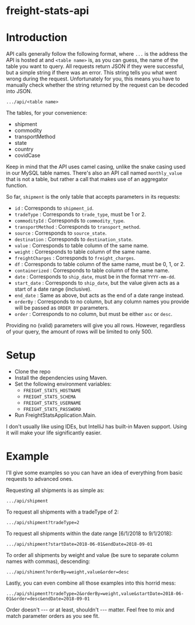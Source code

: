 # freight-stats-api

# Introduction

API calls generally follow the following format, where `...` is the address the API is hosted at and `<table name>` is,
as you can guess, the name of the table you want to query. All requests return JSON if they were successful, but a
simple string if there was an error. This string tells you what went wrong during the request. Unfortunately for you,
this means you have to manually check whether the string returned by the request can be decoded into JSON.
```
.../api/<table name>
```

The tables, for your convenience:

- shipment
- commodity
- transportMethod
- state
- country
- covidCase

Keep in mind that the API uses camel casing, unlike the snake casing used in our MySQL table names. There's also an API
call named `monthly_value` that is not a table, but rather a call that makes use of an aggregator function.
  
So far, `shipment` is the only table that accepts parameters in its requests:

- `id` : Corresponds to `shipment_id`.
- `tradeType` : Corresponds to `trade_type`, must be 1 or 2.
- `commodityId` : Corresponds to `commodity_type`.
- `transportMethod` : Corresponds to `transport_method`.
- `source` : Corresponds to `source_state`.
- `destination` : Corresponds to `destination_state`.
- `value` : Corresponds to table column of the same name.
- `weight` : Corresponds to table column of the same name.
- `freightCharges` : Corresponds to `freight_charges`.
- `df` : Corresponds to table column of the same name, must be 0, 1, or 2.
- `containerized` : Corresponds to table column of the same name.
- `date` : Corresponds to `ship_date`, must be in the format `YYYY-mm-dd`.
- `start_date` : Corresponds to `ship_date`, but the value given acts as a start of a date range (inclusive).
- `end_date` : Same as above, but acts as the end of a date range instead.
- `orderBy` : Corresponds to no column, but any column names you provide will be passed as `ORDER BY` parameters.
- `order` : Corresponds to no column, but must be either `asc` or `desc`.

Providing no (valid) parameters will give you all rows. However, regardless of your query, the amount of rows will be
limited to only 500.

# Setup
- Clone the repo
- Install the dependencies using Maven.
- Set the following environment variables:
  - `FREIGHT_STATS_HOSTNAME`
  - `FREIGHT_STATS_SCHEMA`
  - `FREIGHT_STATS_USERNAME`
  - `FREIGHT_STATS_PASSWORD`
- Run FreightStatsApplication.Main.

I don't usually like using IDEs, but IntelliJ has built-in Maven support. Using it will make your life significantly
easier.

# Example
I'll give some examples so you can have an idea of everything from basic requests to advanced ones.

Requesting all shipments is as simple as:
```
.../api/shipment
```

To request all shipments with a tradeType of 2:
```
.../api/shipment?tradeType=2
```

To request all shipments within the date range \[6/1/2018 to 9/1/2018\]:
```
.../api/shipment?startDate=2018-06-01&endDate=2018-09-01
```

To order all shipments by weight and value (be sure to separate column names with commas), descending:
```
.../api/shiment?orderBy=weight,value&order=desc
```

Lastly, you can even combine all those examples into this horrid mess:
```
.../api/shipment?tradeType=2&orderBy=weight,value&startDate=2018-06-01&order=desc&endDate=2018-09-01
```
Order doesn't --- or at least, shouldn't --- matter. Feel free to mix and match parameter orders as you see fit.